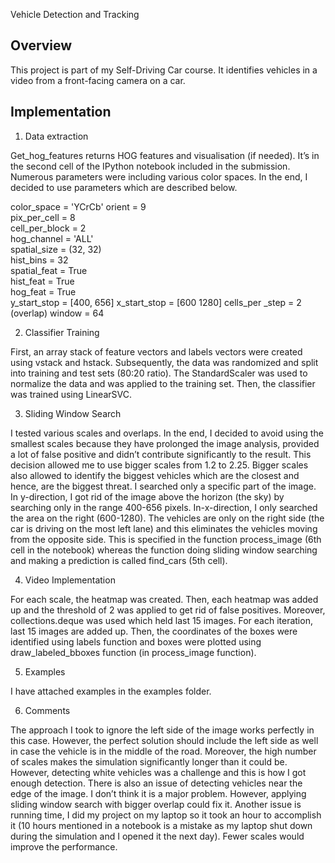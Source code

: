 Vehicle Detection and Tracking 

## Overview

This project is part of my Self-Driving Car course. It identifies vehicles in a video from a front-facing camera on a car. 

## Implementation 

1. Data extraction

Get_hog_features returns HOG features and visualisation (if needed). It’s in the second cell of the IPython notebook included in the submission. Numerous parameters were including various color spaces. In the end, I decided to use parameters which are described below. 

color_space = 'YCrCb' 
orient = 9   
pix_per_cell = 8  
cell_per_block = 2  
hog_channel = 'ALL'  
spatial_size = (32, 32)  
hist_bins = 32     
spatial_feat = True  
hist_feat = True  
hog_feat = True  
y_start_stop = [400, 656] 
x_start_stop = [600 1280] 
cells_per _step = 2 (overlap) 
window = 64 
 
2. Classifier Training 

First, an array stack of feature vectors and labels vectors were created using vstack and hstack. Subsequently, the data was randomized and split into training and test sets (80:20 ratio). The StandardScaler was used to normalize the data and was applied to the training set. Then, the classifier was trained using LinearSVC. 

3. Sliding Window Search 

I tested various scales and overlaps. In the end, I decided to avoid using the smallest scales because they have prolonged the image analysis, provided a lot of false positive and didn’t contribute significantly to the result. This decision allowed me to use bigger scales from 1.2 to 2.25. Bigger scales also allowed to identify the biggest vehicles which are the closest and hence, are the biggest threat.  I searched only a specific part of the image. In y-direction, I got rid of the image above the horizon (the sky) by searching only in the range 400-656 pixels. In-x-direction, I only searched the area on the right (600-1280).  The vehicles are only on the right side (the car is driving on the most left lane) and this eliminates the vehicles moving from the opposite side. This is specified in the function process_image (6th cell in the notebook) whereas the function doing sliding window searching and making a prediction is called find_cars (5th cell). 

4. Video Implementation 

For each scale, the heatmap was created. Then, each heatmap was added up and the threshold of 2 was applied to get rid of false positives. Moreover, collections.deque was used which held last 15 images. For each iteration, last 15 images are added up. Then, the coordinates of the boxes were identified using labels function and boxes were plotted using draw_labeled_bboxes function (in process_image function).  

5. Examples 

I have attached examples in the examples folder. 

6. Comments 

The approach I took to ignore the left side of the image works perfectly in this case. However, the perfect solution should include the left side as well in case the vehicle is in the middle of the road. Moreover, the high number of scales makes the simulation significantly longer than it could be. However, detecting white vehicles was a challenge and this is how I got enough detection. There is also an issue of detecting vehicles near the edge of the image. I don’t think it is a major problem. However, applying sliding window search with bigger overlap could fix it.  Another issue is running time, I did my project on my laptop so it took an hour to accomplish it (10 hours mentioned in a notebook is a mistake as my laptop shut down during the simulation and I opened it the next day). Fewer scales would improve the performance. 
 

 


